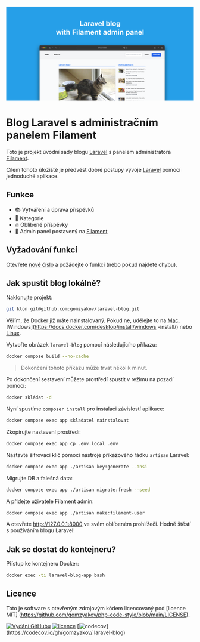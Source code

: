 ![Blog Laravel s panelem správce Filament](../docs/social-preview-en.png)

# Blog Laravel s administračním panelem Filament

Toto je projekt úvodní sady blogu [Laravel](https://laravel.com) s panelem administrátora [Filament](https://filamentphp.com).

Cílem tohoto úložiště je předvést dobré postupy vývoje [Laravel](https://laravel.com) pomocí jednoduché aplikace.

## Funkce

- 📚 Vytváření a úprava příspěvků
- 🥑 Kategorie
- :fire: Oblíbené příspěvky
- :hatched_chick: Admin panel postavený na [Filament](https://filamentphp.com)

## Vyžadování funkcí

Otevřete [nové číslo](https://github.com/gomzyakov/laravel-blog/issues/new) a požádejte o funkci (nebo pokud najdete chybu).

## Jak spustit blog lokálně?

Naklonujte projekt:

``` bash
git klon git@github.com:gomzyakov/laravel-blog.git
```

Věřím, že Docker již máte nainstalovaný. Pokud ne, udělejte to na [Mac](https://docs.docker.com/desktop/install/mac-install/), [Windows](https://docs.docker.com/desktop/install/windows -install/) nebo [Linux](https://docs.docker.com/desktop/install/linux-install/).

Vytvořte obrázek `laravel-blog` pomocí následujícího příkazu:

``` bash
docker compose build --no-cache
```

>Dokončení tohoto příkazu může trvat několik minut.

Po dokončení sestavení můžete prostředí spustit v režimu na pozadí pomocí:

``` bash
docker skládat -d
```

Nyní spustíme `composer install` pro instalaci závislostí aplikace:

``` bash
docker compose exec app skladatel nainstalovat
```

Zkopírujte nastavení prostředí:

``` bash
docker compose exec app cp .env.local .env
```

Nastavte šifrovací klíč pomocí nástroje příkazového řádku `artisan` Laravel:

``` bash
docker compose exec app ./artisan key:generate --ansi
```

Migrujte DB a falešná data:

``` bash
docker compose exec app ./artisan migrate:fresh --seed
```

A přidejte uživatele Filament admin:

``` bash
docker compose exec app ./artisan make:filament-user
```

A otevřete http://127.0.0.1:8000 ve svém oblíbeném prohlížeči. Hodně štěstí s používáním blogu Laravel!

## Jak se dostat do kontejneru?

Přístup ke kontejneru Docker:

``` bash
docker exec -ti laravel-blog-app bash
```

## Licence

Toto je software s otevřeným zdrojovým kódem licencovaný pod [licence MIT] (https://github.com/gomzyakov/php-code-style/blob/main/LICENSE).


[![Vydání GitHubu](https://img.shields.io/github/release/gomzyakov/laravel-blog.svg)](https://github.com/gomzyakov/laravel-blog/releases/latest)
[![licence](https://img.shields.io/badge/License-MIT-green.svg)](https://github.com/gomzyakov/laravel-blog/blob/development/LICENSE)
[![codecov](https://codecov.io/gh/gomzyakov/laravel-blog/branch/main/graph/badge.svg?token=4CYTVMVUYV)](https://codecov.io/gh/gomzyakov/ laravel-blog)